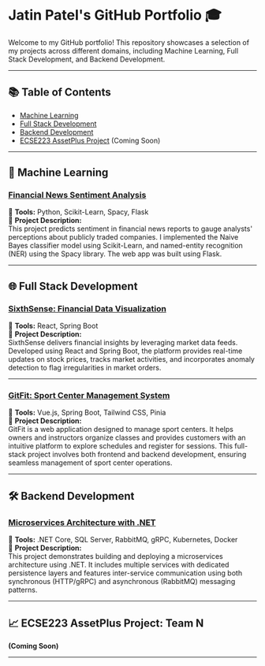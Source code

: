 # Jatin Patel's GitHub Portfolio 🎓

Welcome to my GitHub portfolio! This repository showcases a selection of my projects across different domains, including Machine Learning, Full Stack Development, and Backend Development.

---

## 📚 Table of Contents
- [Machine Learning](#machine-learning)
- [Full Stack Development](#full-stack-development)
- [Backend Development](#backend-development)
- [ECSE223 AssetPlus Project](#ecse223-assetplus-project) (Coming Soon)

---

## 🤖 Machine Learning

### [Financial News Sentiment Analysis](https://github.com/your-username/Financial-News-Sentiment-Analysis)
🔧 **Tools:** Python, Scikit-Learn, Spacy, Flask  
📜 **Project Description:**  
This project predicts sentiment in financial news reports to gauge analysts' perceptions about publicly traded companies. I implemented the Naive Bayes classifier model using Scikit-Learn, and named-entity recognition (NER) using the Spacy library. The web app was built using Flask.

---

## 🌐 Full Stack Development

### [SixthSense: Financial Data Visualization](https://github.com/your-username/SixthSense-Financial-Data-Visualization)
🔧 **Tools:** React, Spring Boot  
📜 **Project Description:**  
SixthSense delivers financial insights by leveraging market data feeds. Developed using React and Spring Boot, the platform provides real-time updates on stock prices, tracks market activities, and incorporates anomaly detection to flag irregularities in market orders.

---

### [GitFit: Sport Center Management System](https://github.com/your-username/GitFit)
🔧 **Tools:** Vue.js, Spring Boot, Tailwind CSS, Pinia  
📜 **Project Description:**  
GitFit is a web application designed to manage sport centers. It helps owners and instructors organize classes and provides customers with an intuitive platform to explore schedules and register for sessions. This full-stack project involves both frontend and backend development, ensuring seamless management of sport center operations.

---

## 🛠️ Backend Development

### [Microservices Architecture with .NET](https://github.com/your-username/Microservices-Architecture-DotNet)
🔧 **Tools:** .NET Core, SQL Server, RabbitMQ, gRPC, Kubernetes, Docker  
📜 **Project Description:**  
This project demonstrates building and deploying a microservices architecture using .NET. It includes multiple services with dedicated persistence layers and features inter-service communication using both synchronous (HTTP/gRPC) and asynchronous (RabbitMQ) messaging patterns.

---

## 📈 ECSE223 AssetPlus Project: Team N
**(Coming Soon)**

---


